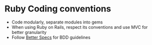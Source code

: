 # Ruby Coding conventions

- Code modularly, separate modules into gems
- When using Ruby on Rails, respect its conventions and use MVC for better granularity
- Follow [Better Specs](http://betterspecs.org) for BDD guidelines

